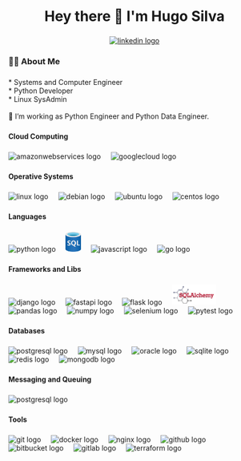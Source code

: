 <h1 align="center">Hey there 👋 I'm Hugo Silva</h1>

###

<div align="center">
  <a href="https://www.linkedin.com/in/hugofer93/" target="_blank">
    <img src="https://img.shields.io/static/v1?message=LinkedIn&logo=linkedin&label=&color=0077B5&logoColor=white&labelColor=&style=for-the-badge" height="25" alt="linkedin logo"  />
  </a>
</div>

###

<h3 align="left">👩‍💻  About Me</h3>

###

<p align="left">* Systems and Computer Engineer<br>* Python Developer<br>* Linux SysAdmin<br><br>🔭 I’m working as Python Engineer and Python Data Engineer.</p>

###

<h4 align="left">Cloud Computing</h4>

###

<div align="left">
  <img src="https://cdn.jsdelivr.net/gh/devicons/devicon/icons/amazonwebservices/amazonwebservices-plain-wordmark.svg" height="40" alt="amazonwebservices logo" title="Amazon Web Services"  />
  <img width="12" />
  <img src="https://cdn.jsdelivr.net/gh/devicons/devicon/icons/googlecloud/googlecloud-original.svg" height="40" alt="googlecloud logo" title="Google Cloud Platform"  />
</div>

###

<h4 align="left">Operative Systems</h4>

###

<div align="left">
  <img src="https://cdn.jsdelivr.net/gh/devicons/devicon/icons/linux/linux-original.svg" height="40" alt="linux logo" title="Linux"  />
  <img width="12" />
  <img src="https://cdn.jsdelivr.net/gh/devicons/devicon/icons/debian/debian-original.svg" height="40" alt="debian logo" title="Debian"  />
  <img width="12" />
  <img src="https://cdn.simpleicons.org/ubuntu/E95420" height="40" alt="ubuntu logo" title="Ubuntu"  />
  <img width="12" />
  <img src="https://cdn.jsdelivr.net/gh/devicons/devicon/icons/centos/centos-original.svg" height="40" alt="centos logo" title="CentOS"  />
</div>

###

<h4 align="left">Languages</h4>

###

<div align="left">
  <img src="https://cdn.jsdelivr.net/gh/devicons/devicon/icons/python/python-original.svg" height="40" alt="python logo" title="Python"  />
  <img width="12" />
  <img src="icons/sql.png" height="40" alt="SQL logo" title="SQL"  />
  <img width="12" />
  <img src="https://cdn.jsdelivr.net/gh/devicons/devicon/icons/javascript/javascript-original.svg" height="40" alt="javascript logo" title="JavaScript"  />
  <img width="12" />
  <img src="https://cdn.jsdelivr.net/gh/devicons/devicon/icons/go/go-original.svg" height="40" alt="go logo" title="Golang"  />
</div>

###

<h4 align="left">Frameworks and Libs</h4>

###

<div align="left">
  <img src="https://skillicons.dev/icons?i=django" height="40" alt="django logo" title="Django"  />
  <img width="12" />
  <img src="https://cdn.jsdelivr.net/gh/devicons/devicon/icons/fastapi/fastapi-original.svg" height="40" alt="fastapi logo" title="FastAPI"  />
  <img width="12" />
  <img src="https://skillicons.dev/icons?i=flask" height="40" alt="flask logo" title="Flask"  />
  <img width="12" />
  <img src="icons/sqlachemy.png" height="40" alt="sqlalchemy logo" title="SQLAlchemy"  />
  <img width="12" />
  <img src="https://cdn.jsdelivr.net/gh/devicons/devicon/icons/pandas/pandas-original.svg" height="40" alt="pandas logo" title="Pandas"  />
  <img width="12" />
  <img src="https://cdn.jsdelivr.net/gh/devicons/devicon/icons/numpy/numpy-original.svg" height="40" alt="numpy logo" title="Numpy"  />
  <img width="12" />
  <img src="https://skillicons.dev/icons?i=selenium" height="40" alt="selenium logo" title="Selenium"  />
  <img width="12"  />
  <img src="https://cdn.jsdelivr.net/gh/devicons/devicon/icons/pytest/pytest-original.svg" height="40" alt="pytest logo" title="Pytest"  />
</div>

###

<h4 align="left">Databases</h4>

###

<div align="left">
  <img src="https://cdn.jsdelivr.net/gh/devicons/devicon/icons/postgresql/postgresql-original.svg" height="40" alt="postgresql logo" title="PostgreSQL"  />
  <img width="12" />
  <img src="https://cdn.jsdelivr.net/gh/devicons/devicon/icons/mysql/mysql-original.svg" height="40" alt="mysql logo" title="MySQL"  />
  <img width="12" />
  <img src="https://cdn.jsdelivr.net/gh/devicons/devicon/icons/oracle/oracle-original.svg" height="40" alt="oracle logo" title="Oracle"  />
  <img width="12" />
  <img src="https://skillicons.dev/icons?i=sqlite" height="40" alt="sqlite logo" title="SQLite"  />
  <img width="12" />
  <img src="https://cdn.jsdelivr.net/gh/devicons/devicon/icons/redis/redis-original.svg" height="40" alt="redis logo" title="Redis"  />
  <img width="12" />
  <img src="https://cdn.jsdelivr.net/gh/devicons/devicon/icons/mongodb/mongodb-original.svg" height="40" alt="mongodb logo" title="MongoDB"  />
</div>

###

<h4 align="left">Messaging and Queuing</h4>

###

<div align="left">
  <img src="https://static.cdnlogo.com/logos/r/90/rabbitmq.svg" height="40" alt="postgresql logo" title="RabbitMQ"  />
</div>

###

<h4 align="left">Tools</h4>

###

<div align="left">
  <img src="https://cdn.jsdelivr.net/gh/devicons/devicon/icons/git/git-original.svg" height="40" alt="git logo" title="Git"  />
  <img width="12" />
  <img src="https://cdn.jsdelivr.net/gh/devicons/devicon/icons/docker/docker-plain-wordmark.svg" height="40" alt="docker logo" title="Docker"  />
  <img width="12" />
  <img src="https://skillicons.dev/icons?i=nginx" height="40" alt="nginx logo" title="Nginx"  />
  <img width="12" />
  <img src="https://skillicons.dev/icons?i=github" height="40" alt="github logo" title="GitHub"  />
  <img width="12" />
  <img src="https://cdn.jsdelivr.net/gh/devicons/devicon/icons/bitbucket/bitbucket-original.svg" height="40" alt="bitbucket logo" title="BitBucket"  />
  <img width="12" />
  <img src="https://cdn.jsdelivr.net/gh/devicons/devicon/icons/gitlab/gitlab-original.svg" height="40" alt="gitlab logo" title="GitLab"  />
  <img width="12" />
  <img src="https://cdn.jsdelivr.net/gh/devicons/devicon/icons/terraform/terraform-original.svg" height="40" alt="terraform logo" title="Terraform"  />
</div>

###